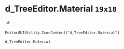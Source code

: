 # d_TreeEditor.Material `19x18`
<img src="/img/d_TreeEditor.Material.png" width=19 height=18>

``` CSharp
EditorGUIUtility.IconContent("d_TreeEditor.Material")
```
```
d_TreeEditor.Material
```
